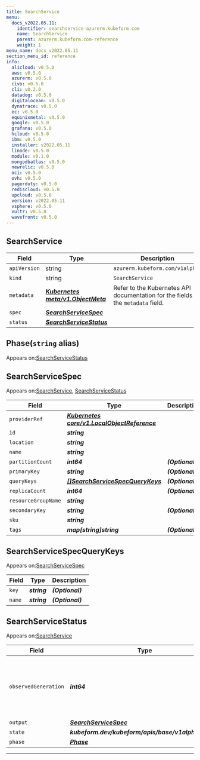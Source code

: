 ```yaml
---
title: SearchService
menu:
  docs_v2022.05.11:
    identifier: searchservice-azurerm.kubeform.com
    name: SearchService
    parent: azurerm.kubeform.com-reference
    weight: 1
menu_name: docs_v2022.05.11
section_menu_id: reference
info:
  alicloud: v0.5.0
  aws: v0.5.0
  azurerm: v0.5.0
  civo: v0.5.0
  cli: v0.2.0
  datadog: v0.5.0
  digitalocean: v0.5.0
  dynatrace: v0.5.0
  ec: v0.5.0
  equinixmetal: v0.5.0
  google: v0.5.0
  grafana: v0.5.0
  hcloud: v0.5.0
  ibm: v0.5.0
  installer: v2022.05.11
  linode: v0.5.0
  module: v0.1.0
  mongodbatlas: v0.5.0
  newrelic: v0.5.0
  oci: v0.5.0
  ovh: v0.5.0
  pagerduty: v0.5.0
  rediscloud: v0.5.0
  upcloud: v0.5.0
  version: v2022.05.11
  vsphere: v0.5.0
  vultr: v0.5.0
  wavefront: v0.5.0
---
```


## SearchService
| Field | Type | Description |
| ------ | ----- | ----------- |
| `apiVersion` | string | `azurerm.kubeform.com/v1alpha1` |
|    `kind` | string | `SearchService` |
| `metadata` | ***[Kubernetes meta/v1.ObjectMeta](https://v1-22.docs.kubernetes.io/docs/reference/generated/kubernetes-api/v1.22/#objectmeta-v1-meta)***|Refer to the Kubernetes API documentation for the fields of the `metadata` field.|
| `spec` | ***[SearchServiceSpec](#searchservicespec)***||
| `status` | ***[SearchServiceStatus](#searchservicestatus)***||
## Phase(`string` alias)

Appears on:[SearchServiceStatus](#searchservicestatus)

## SearchServiceSpec

Appears on:[SearchService](#searchservice), [SearchServiceStatus](#searchservicestatus)

| Field | Type | Description |
| ------ | ----- | ----------- |
| `providerRef` | ***[Kubernetes core/v1.LocalObjectReference](https://v1-22.docs.kubernetes.io/docs/reference/generated/kubernetes-api/v1.22/#localobjectreference-v1-core)***||
| `id` | ***string***||
| `location` | ***string***||
| `name` | ***string***||
| `partitionCount` | ***int64***| ***(Optional)*** |
| `primaryKey` | ***string***| ***(Optional)*** |
| `queryKeys` | ***[[]SearchServiceSpecQueryKeys](#searchservicespecquerykeys)***| ***(Optional)*** |
| `replicaCount` | ***int64***| ***(Optional)*** |
| `resourceGroupName` | ***string***||
| `secondaryKey` | ***string***| ***(Optional)*** |
| `sku` | ***string***||
| `tags` | ***map[string]string***| ***(Optional)*** |
## SearchServiceSpecQueryKeys

Appears on:[SearchServiceSpec](#searchservicespec)

| Field | Type | Description |
| ------ | ----- | ----------- |
| `key` | ***string***| ***(Optional)*** |
| `name` | ***string***| ***(Optional)*** |
## SearchServiceStatus

Appears on:[SearchService](#searchservice)

| Field | Type | Description |
| ------ | ----- | ----------- |
| `observedGeneration` | ***int64***| ***(Optional)*** Resource generation, which is updated on mutation by the API Server.|
| `output` | ***[SearchServiceSpec](#searchservicespec)***| ***(Optional)*** |
| `state` | ***kubeform.dev/kubeform/apis/base/v1alpha1.State***| ***(Optional)*** |
| `phase` | ***[Phase](#phase)***| ***(Optional)*** |
---
